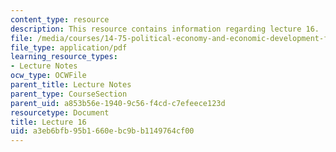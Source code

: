 ```yaml
---
content_type: resource
description: This resource contains information regarding lecture 16.
file: /media/courses/14-75-political-economy-and-economic-development-fall-2012/a3eb6bfb95b1660ebc9bb1149764cf00_MIT14_75F12_Lec16.pdf
file_type: application/pdf
learning_resource_types:
- Lecture Notes
ocw_type: OCWFile
parent_title: Lecture Notes
parent_type: CourseSection
parent_uid: a853b56e-1940-9c56-f4cd-c7efeece123d
resourcetype: Document
title: Lecture 16
uid: a3eb6bfb-95b1-660e-bc9b-b1149764cf00
---
```


